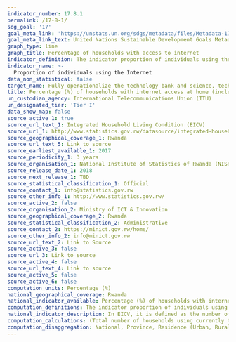 ```yaml
---
indicator_number: 17.8.1
permalink: /17-8-1/
sdg_goal: '17'
goal_meta_link: 'https://unstats.un.org/sdgs/metadata/files/Metadata-17-08-01.pdf'
goal_meta_link_text: United Nations Sustainable Development Goals Metadata (pdf 894kB)
graph_type: line
graph_title: Percentage of households with access to internet
indicator_definition: The indicator proportion of individuals using the Internet is defined as the proportion of individuals who used the Internet from any location in the last three months.
indicator_name: >-
  Proportion of individuals using the Internet
data_non_statistical: false
target_name: Fully operationalize the technology bank and science, technology and innovation capacity-building mechanism for least developed countries by 2017 and enhance the use of enabling technology, in particular information and communications technology
title: Percentage (%) of households with internet access at home (including through mobile phones)
un_custodian_agency: International Telecommunications Union (ITU)
un_designated_tier: 'Tier I'
data_show_map: false
source_active_1: true
source_url_text_1: Integrated Household Living Condition (EICV)
source_url_1: http://www.statistics.gov.rw/datasource/integrated-household-living-conditions-survey-eicv
source_geographical_coverage_1: Rwanda
source_url_text_5: Link to source
source_earliest_available_1: 2017
source_periodicity_1: 3 years
source_organisation_1: National Institute of Statistics of Rwanda (NISR)
source_release_date_1: 2018
source_next_release_1: TBD
source_statistical_classification_1: Official
source_contact_1: info@statistics.gov.rw 
source_other_info_1: http://www.statistics.gov.rw/ 
source_active_2: false
source_organisation_2: Ministry of ICT & Innovation
source_geographical_coverage_2: Rwanda
source_statistical_classification_2: Administrative
source_contact_2: https://minict.gov.rw/home/
source_other_info_2: info@minict.gov.rw
source_url_text_2: Link to Source
source_active_3: false
source_url_3: Link to source
source_active_4: false
source_url_text_4: Link to source
source_active_5: false
source_active_6: false
computation_units: Percentage (%)
national_geographical_coverage: Rwanda
national_indicator_available: Percentage (%) of households with internet access at home (including through mobile phones)
computation_definitions: The indicator proportion of individuals using the Internet is defined as the proportion of individuals who currently are using the Internet from any location.
national_indicator_description: In EICV, it is defined as the number of households whose at least one member has access to the Internet (including through mobile phones) out of the total number of households expressed in percentage.
computation_calculations: (Total number of households using currently the Internet / Total number of households) * 100
computation_disaggregation: National, Province, Residence (Urban, Rural), Sex of household head, Type of habitat
---
```

